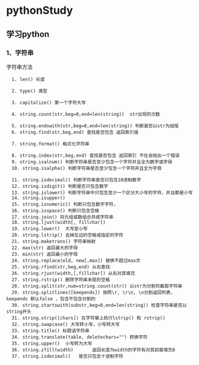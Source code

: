 # pythonStudy
## 学习python
### 1、字符串
   字符串方法
 
      1. len() 长度

      2. type() 类型

      3. capitalize() 第一个字符大写  
  
      4. string.count(str,beg=0,end=len(string))  str出现的次数
  
      5. string.endswith(str,beg=0,end=len(string)) 判断是否以str为结尾  
      6. string.find(str,beg,end) 查找是否包含 返回索引值
  
      7. string.format() 格式化字符串
  
      8. string.index(str,beg,end) 查找是否包含 返回索引 不在会抛出一个错误  
      9. string.isalnum() 判断字符串是否至少包含一个字符并且全为数字或字母  
      10. string.isalpha() 判断字符串是否至少包含一个字符并且全为字母  
  
      11. string.isdecimal() 判断字符串是否只包含10进制数字  
      12. string.isdigit() 判断是否只包含数字  
      13. string.islower() 判断字符串中只包含至少一个区分大小写的字符，并且都是小写  
      14. string.isupper()  
      15. string.isnumeric() 判断只包含数字字符， 
      16. string.isspace() 判断只包含空格  
      17. string.join() 将元组或数组合并成字符串  
      18. string.ljust(width[, fillchar])  
      19. string.lower()  大写变小写  
      20. string.lstrip() 去掉左边的空格或指定的字符  
      21. string.maketrans() 字符串映射  
      22. max(str) 返回最大的字母  
      23. min(str) 返回最小的字母  
      24. string.replace(old, new[,max]) 替换不超过max次  
      25. string.rfind(str,beg,end) 从右查找   
      26. string.rjust(width,[,fillchar]) 从右对其填充  
      27. string.rstrip() 删除字符串末尾的空格
      28. string.split(str,num=string.count(str)) 以str为分割符截取字符串
      29. string.splitlines([keepends]) 按照\r, \r\n, \n分割返回列表，keepends 默认false ，包含不包含分割的
      30. string.startswith(substr,beg=0,end=len(string)) 检查字符串是否以string开头
      31. string.strip([chars]) 在字符窜上执行lstrip() 和 rstrip()
      32. string.swapcase() 大写转小写，小写转大写
      33. string.title() 标题话字符串
      34. string.translate(table, deletechars="") 转换字符
      35. string.upper()  小写转为大写
      36. string.zfill(width)       返回长度为width的字符有对其前面填充0
      37. string.isdecimal()   是否只包含十进制字符
   
  
  
  